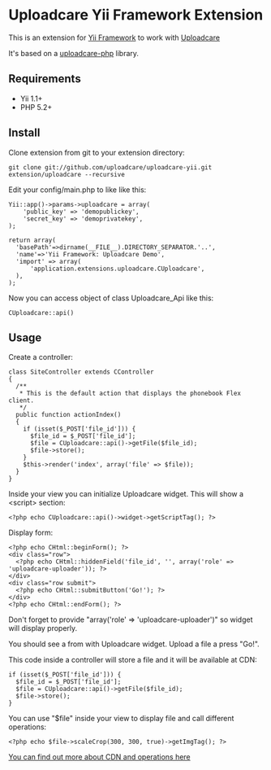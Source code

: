 # Uploadcare Yii Framework Extension

This is an extension for [Yii Framework][4] to work with [Uploadcare][1]

It's based on a [uploadcare-php][3] library.

## Requirements

- Yii 1.1+
- PHP 5.2+

## Install

Clone extension from git to your extension directory:

    git clone git://github.com/uploadcare/uploadcare-yii.git extension/uploadcare --recursive
        
Edit your config/main.php to like like this:
    
    Yii::app()->params->uploadcare = array(
        'public_key' => 'demopublickey',
        'secret_key' => 'demoprivatekey',
    );
    
    return array(
      'basePath'=>dirname(__FILE__).DIRECTORY_SEPARATOR.'..',
      'name'=>'Yii Framework: Uploadcare Demo',
      'import' => array(
          'application.extensions.uploadcare.CUploadcare',
      ),    
    );

Now you can access object of class Uploadcare_Api like this:

    CUploadcare::api()

## Usage

Create a controller:

    class SiteController extends CController
    { 
      /**
       * This is the default action that displays the phonebook Flex client.
       */
      public function actionIndex()
      {
        if (isset($_POST['file_id'])) {
          $file_id = $_POST['file_id'];
          $file = CUploadcare::api()->getFile($file_id);
          $file->store();
        }
        $this->render('index', array('file' => $file));
      }
    }

Inside your view you can initialize Uploadcare widget. This will show a &lt;script&gt; section:

    <?php echo CUploadcare::api()->widget->getScriptTag(); ?>

Display form:

    <?php echo CHtml::beginForm(); ?>
    <div class="row">
      <?php echo CHtml::hiddenField('file_id', '', array('role' => 'uploadcare-uploader')); ?>
    </div>
    <div class="row submit">
      <?php echo CHtml::submitButton('Go!'); ?>
    </div>
    <?php echo CHtml::endForm(); ?>
    
Don't forget to provide "array('role' => 'uploadcare-uploader')" so widget will display properly.

You should see a from with Uploadcare widget. Upload a file a press "Go!". 

This code inside a controller will store a file and it will be available at CDN:

    if (isset($_POST['file_id'])) {
      $file_id = $_POST['file_id'];
      $file = CUploadcare::api()->getFile($file_id);
      $file->store();
    }
    
You can use "$file" inside your view to display file and call different operations:

    <?php echo $file->scaleCrop(300, 300, true)->getImgTag(); ?>

[You can find out more about CDN and operations here][2]

[1]: https://uploadcare.com/
[2]: https://uploadcare.com/documentation/reference/basic/cdn.html
[3]: https://github.com/uploadcare/uploadcare-php
[4]: http://www.yiiframework.com/